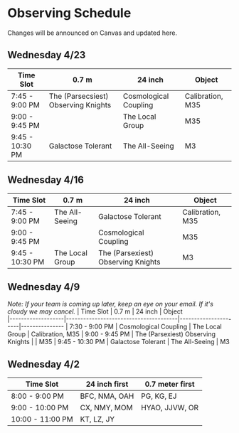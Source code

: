 # Observing Schedule

Changes will be announced on Canvas and updated here.

## Wednesday 4/23
| Time Slot         | 0.7 m                                 | 24 inch                             | Object        
|-------------------|---------------------------------------|-------------------------------------|---------------
| 7:45 - 9:00 PM    | The (Parsecsiest) Observing Knights   | Cosmological Coupling               | Calibration, M35
| 9:00 - 9:45 PM    |                                       | The Local Group                     | M35
| 9:45 - 10:30 PM   | Galactose Tolerant                    |  The All-Seeing                     | M3
 

## Wednesday 4/16
| Time Slot         | 0.7 m                                 | 24 inch                             | Object        
|-------------------|---------------------------------------|-------------------------------------|---------------
| 7:45 - 9:00 PM    | The All-Seeing                        | Galactose Tolerant                  | Calibration, M35
| 9:00 - 9:45 PM    |                                       | Cosmological Coupling               | M35
| 9:45 - 10:30 PM   | The Local Group                       | The (Parsexiest) Observing Knights  | M3


## Wednesday 4/9
*Note: If your team is coming up later, keep an eye on your email. If it's cloudy we may cancel.*
| Time Slot         | 0.7 m                                 | 24 inch              | Object        
|-------------------|---------------------------------------|----------------------|---------------
| 7:30 - 9:00 PM    | Cosmological Coupling                 | The Local Group      | Calibration, M35
| 9:00 - 9:45 PM    | The (Parsexiest) Observing Knights    |                      | M35
| 9:45 - 10:30 PM   | Galactose Tolerant                    | The All-Seeing       | M3


## Wednesday 4/2
| Time Slot         | 24 inch first     | 0.7 meter first     
|-------------------|-------------------|---------------------
| 8:00 - 9:00 PM    | BFC, NMA, OAH     | PG, KG, EJ          
| 9:00 - 10:00 PM   | CX, NMY, MOM      | HYAO, JJVW, OR      
| 10:00 - 11:00 PM  | KT, LZ, JY        |                     
